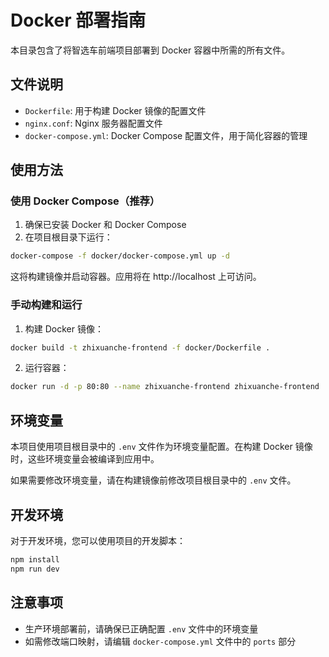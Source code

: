 # Docker 部署指南

本目录包含了将智选车前端项目部署到 Docker 容器中所需的所有文件。

## 文件说明

- `Dockerfile`: 用于构建 Docker 镜像的配置文件
- `nginx.conf`: Nginx 服务器配置文件
- `docker-compose.yml`: Docker Compose 配置文件，用于简化容器的管理

## 使用方法

### 使用 Docker Compose（推荐）

1. 确保已安装 Docker 和 Docker Compose
2. 在项目根目录下运行：

```bash
docker-compose -f docker/docker-compose.yml up -d
```

这将构建镜像并启动容器。应用将在 http://localhost 上可访问。

### 手动构建和运行

1. 构建 Docker 镜像：

```bash
docker build -t zhixuanche-frontend -f docker/Dockerfile .
```

2. 运行容器：

```bash
docker run -d -p 80:80 --name zhixuanche-frontend zhixuanche-frontend
```

## 环境变量

本项目使用项目根目录中的 `.env` 文件作为环境变量配置。在构建 Docker 镜像时，这些环境变量会被编译到应用中。

如果需要修改环境变量，请在构建镜像前修改项目根目录中的 `.env` 文件。

## 开发环境

对于开发环境，您可以使用项目的开发脚本：

```bash
npm install
npm run dev
```

## 注意事项

- 生产环境部署前，请确保已正确配置 `.env` 文件中的环境变量
- 如需修改端口映射，请编辑 `docker-compose.yml` 文件中的 `ports` 部分 